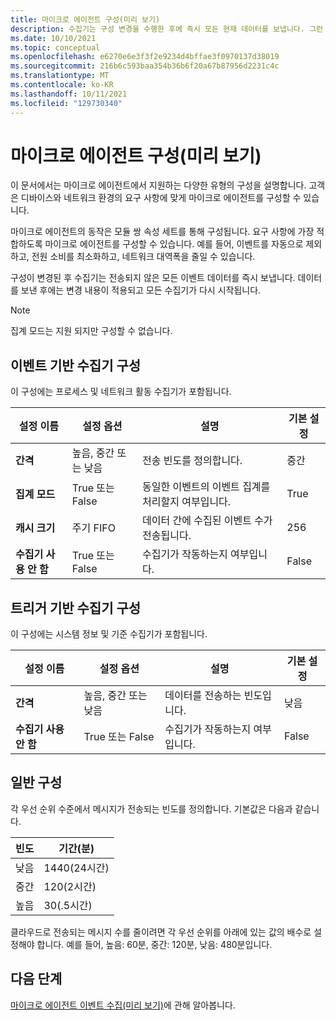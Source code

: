 ```yaml
---
title: 마이크로 에이전트 구성(미리 보기)
description: 수집기는 구성 변경을 수행한 후에 즉시 모든 현재 데이터를 보냅니다. 그런 다음, 변경 내용이 적용됩니다.
ms.date: 10/10/2021
ms.topic: conceptual
ms.openlocfilehash: e6270e6e3f3f2e9234d4bffae3f0970137d38019
ms.sourcegitcommit: 216b6c593baa354b36b6f20a67b87956d2231c4c
ms.translationtype: MT
ms.contentlocale: ko-KR
ms.lasthandoff: 10/11/2021
ms.locfileid: "129730340"
---
```

# <a name="micro-agent-configurations-preview"></a>마이크로 에이전트 구성(미리 보기)

이 문서에서는 마이크로 에이전트에서 지원하는 다양한 유형의 구성을 설명합니다. 고객은 디바이스와 네트워크 환경의 요구 사항에 맞게 마이크로 에이전트를 구성할 수 있습니다.  

마이크로 에이전트의 동작은 모듈 쌍 속성 세트를 통해 구성됩니다. 요구 사항에 가장 적합하도록 마이크로 에이전트를 구성할 수 있습니다. 예를 들어, 이벤트를 자동으로 제외하고, 전원 소비를 최소화하고, 네트워크 대역폭을 줄일 수 있습니다.

구성이 변경된 후 수집기는 전송되지 않은 모든 이벤트 데이터를 즉시 보냅니다. 데이터를 보낸 후에는 변경 내용이 적용되고 모든 수집기가 다시 시작됩니다.

> [!Note]
> 집계 모드는 지원 되지만 구성할 수 없습니다.

## <a name="event-based-collectors-configurations"></a>이벤트 기반 수집기 구성

이 구성에는 프로세스 및 네트워크 활동 수집기가 포함됩니다.

| 설정 이름 | 설정 옵션 | 설명 | 기본 설정 |
|--|--|--|--|
| **간격** | 높음, 중간 또는 낮음 | 전송 빈도를 정의합니다. | 중간 |
| **집계 모드** | True 또는 False | 동일한 이벤트의 이벤트 집계를 처리할지 여부입니다.  | True |
| **캐시 크기** | 주기 FIFO | 데이터 간에 수집된 이벤트 수가 전송됩니다. | 256 |
| **수집기 사용 안 함** | True 또는 False | 수집기가 작동하는지 여부입니다. | False |

## <a name="trigger-based-collectors-configurations"></a>트리거 기반 수집기 구성

이 구성에는 시스템 정보 및 기준 수집기가 포함됩니다.

| 설정 이름 | 설정 옵션 | 설명 | 기본 설정 |
|--|--|--|--|
| **간격** | 높음, 중간 또는 낮음 | 데이터를 전송하는 빈도입니다. | 낮음 |
| **수집기 사용 안 함** | True 또는 False | 수집기가 작동하는지 여부입니다. | False |

## <a name="general-configuration"></a>일반 구성

각 우선 순위 수준에서 메시지가 전송되는 빈도를 정의합니다. 기본값은 다음과 같습니다.

| 빈도 | 기간(분) |
|--|--|
| 낮음 | 1440(24시간) |
| 중간 | 120(2시간) |
| 높음 | 30(.5시간) |

클라우드로 전송되는 메시지 수를 줄이려면 각 우선 순위를 아래에 있는 값의 배수로 설정해야 합니다. 예를 들어, 높음: 60분, 중간: 120분, 낮음: 480분입니다.

## <a name="next-steps"></a>다음 단계

[마이크로 에이전트 이벤트 수집(미리 보기)](concept-event-aggregation.md)에 관해 알아봅니다.

